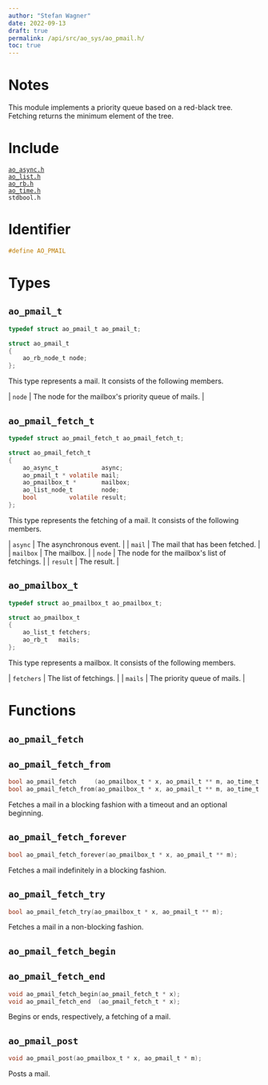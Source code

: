```yaml
---
author: "Stefan Wagner"
date: 2022-09-13
draft: true
permalink: /api/src/ao_sys/ao_pmail.h/
toc: true
---
```


# Notes

This module implements a priority queue based on a red-black tree. Fetching returns the minimum element of the tree.

# Include

[`ao_async.h`](ao_async.h.md) <br/>
[`ao_list.h`](../ao/ao_list.h.md) <br/>
[`ao_rb.h`](../ao/ao_rb.h.md) <br/>
[`ao_time.h`](ao_time.h.md) <br/>
`stdbool.h`

# Identifier

```c
#define AO_PMAIL
```

# Types

## `ao_pmail_t`

```c
typedef struct ao_pmail_t ao_pmail_t;
```

```c
struct ao_pmail_t
{
    ao_rb_node_t node;
};
```

This type represents a mail. It consists of the following members.

| `node` | The node for the mailbox's priority queue of mails. |

## `ao_pmail_fetch_t`

```c
typedef struct ao_pmail_fetch_t ao_pmail_fetch_t;
```

```c
struct ao_pmail_fetch_t
{
    ao_async_t            async;
    ao_pmail_t * volatile mail;
    ao_pmailbox_t *       mailbox;
    ao_list_node_t        node;
    bool         volatile result;
};
```

This type represents the fetching of a mail. It consists of the following members.

| `async` | The asynchronous event. |
| `mail` | The mail that has been fetched. |
| `mailbox` | The mailbox. |
| `node` | The node for the mailbox's list of fetchings. |
| `result` | The result. |

## `ao_pmailbox_t`

```c
typedef struct ao_pmailbox_t ao_pmailbox_t;
```

```c
struct ao_pmailbox_t
{
    ao_list_t fetchers;
    ao_rb_t   mails;
};
```

This type represents a mailbox. It consists of the following members.

| `fetchers` | The list of fetchings. |
| `mails` | The priority queue of mails. |

# Functions

## `ao_pmail_fetch`
## `ao_pmail_fetch_from`

```c
bool ao_pmail_fetch     (ao_pmailbox_t * x, ao_pmail_t ** m, ao_time_t timeout);
bool ao_pmail_fetch_from(ao_pmailbox_t * x, ao_pmail_t ** m, ao_time_t timeout, ao_time_t beginning);
```

Fetches a mail in a blocking fashion with a timeout and an optional beginning.

## `ao_pmail_fetch_forever`

```c
bool ao_pmail_fetch_forever(ao_pmailbox_t * x, ao_pmail_t ** m);
```

Fetches a mail indefinitely in a blocking fashion.

## `ao_pmail_fetch_try`

```c
bool ao_pmail_fetch_try(ao_pmailbox_t * x, ao_pmail_t ** m);
```

Fetches a mail in a non-blocking fashion.

## `ao_pmail_fetch_begin`
## `ao_pmail_fetch_end`

```c
void ao_pmail_fetch_begin(ao_pmail_fetch_t * x);
void ao_pmail_fetch_end  (ao_pmail_fetch_t * x);
```

Begins or ends, respectively, a fetching of a mail.

## `ao_pmail_post`

```c
void ao_pmail_post(ao_pmailbox_t * x, ao_pmail_t * m);
```

Posts a mail.
